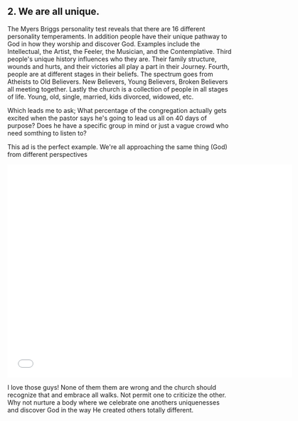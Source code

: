 ## 2. We are all unique.
The Myers Briggs personality test reveals that there are 16 different personality temperaments. In addition people have their unique pathway to God in how they worship and discover God. Examples include the Intellectual, the Artist, the Feeler, the Musician, and the Contemplative. Third people's unique history influences who they are. Their family structure, wounds and hurts, and their victories all play a part in their Journey. Fourth, people are at different stages in their beliefs. The spectrum goes from Atheists to Old Believers. New Believers, Young Believers, Broken Believers all meeting together. Lastly the church is a collection of people in all stages of life. Young, old, single, married, kids divorced, widowed, etc.

Which leads me to ask; What percentage of the congregation actually gets excited when the pastor says he's going to lead us all on 40 days of purpose? Does he have a specific group in mind or just a vague crowd who need somthing to listen to?

This ad is the perfect example. We're all approaching the same thing (God) from different perspectives

<iframe width="640" height="480" src="//www.youtube.com/embed/NT0COoQPPAw" frameborder="0" allowfullscreen="allowfullscreen">unwantedtext</iframe>


I love those guys! None of them them are wrong and the church should recognize that and embrace all walks. Not permit one to criticize the other. Why not nurture a body where we celebrate one anothers uniquenesses and discover God in the way He created others totally different.
